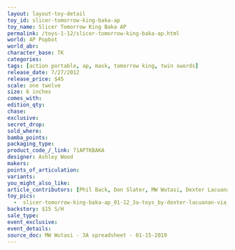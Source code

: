 ```yaml
---
layout: layout-toy-detail 
toy_id: slicer-tomorrow-king-baka-ap
toy_name: Slicer Tomorrow King Baka AP
permalink: /toys-1-12/slicer-tomorrow-king-baka-ap.html
world: AP Popbot
world_abr: 
character_base: TK
categories: 
tags: [action portable, ap, mask, tomorrow king, twin swords] 
release_date: 7/27/2012
release_price: $45 
scale: one twelve
size: 6 inches
comes_with: 
edition_qty: 
chase: 
exclusive: 
secret_drop: 
sold_where: 
bamba_points: 
packaging_type: 
product_code_/_link: 71APTKBAKA
designer: Ashley Wood
makers: 
points_of_articulation: 
variants: 
you_might_also_like: 
article_contributors: [Phil Back, Don Slater, MW Wutasi, Dexter Lacuanan]
toy_pics: 
  -  slicer-tomorrow-king-baka-ap_01-12_3a-toys_by-dexter-lacuanan-via_instagram.jpg
backstory: $15 S/H
sale_type: 
event_exclusive: 
event_details: 
source_doc: MW Wutasi - 3A spreadsheet - 01-15-2019
---
```

